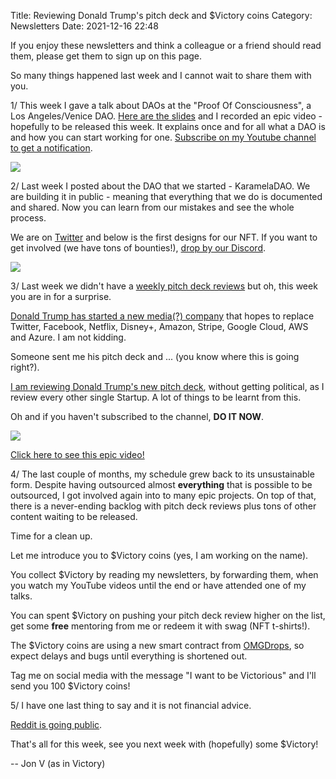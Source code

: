 Title: Reviewing Donald Trump's pitch deck and $Victory coins
Category: Newsletters 
Date: 2021-12-16 22:48

If you enjoy these newsletters and think a colleague or a friend should read them, please get them to sign up on this page. 

So many things happened last week and I cannot wait to share them with you.

1/ This week I gave a talk about DAOs at the "Proof Of Consciousness", a Los Angeles/Venice DAO. [Here are the slides](https://bit.ly/jondao11) and I recorded an epic video - hopefully to be released this week. It explains once and for all what a DAO is and how you can start working for one. [Subscribe on my Youtube channel to get a notification](https://www.youtube.com/channel/UCdAC0o1hmy9JkYcph0GVrog).

![](https://sendfoxprod.b-cdn.net/media/fLHbj583xA888gQNT2y9ACjxVybTxgqX37fZsrGH16325)

2/ Last week I posted about the DAO that we started - KaramelaDAO. We are building it in public - meaning that everything that we do is documented and shared. Now you can learn from our mistakes and see the whole process.



We are on [Twitter](https://twitter.com/karameladao) and below is the first designs for our NFT. If you want to get involved (we have tons of bounties!), [drop by our Discord](https://discord.gg/ePSSJdzfqA).

![](https://sendfoxprod.b-cdn.net/media/gJb2St9fMCb3P5TaOGxU1B706yEds2o54dnkfTf116325)

3/ Last week we didn't have a [weekly pitch deck reviews](https://www.youtube.com/watch?v=tH-ZrHCkXzo) but oh, this week you are in for a surprise.



[Donald Trump has started a new media(?) company](https://www.pbs.org/newshour/politics/trump-says-hes-launching-a-new-media-company-with-its-own-social-media-platform) that hopes to replace Twitter, Facebook, Netflix, Disney+, Amazon, Stripe, Google Cloud, AWS and Azure. I am not kidding.



Someone sent me his pitch deck and ... (you know where this is going right?).



[I am reviewing Donald Trump's new pitch deck](https://www.youtube.com/watch?v=NcVWM00QjeY), without getting political, as I review every other single Startup. A lot of things to be learnt from this.



Oh and if you haven't subscribed to the channel, **DO IT NOW**.

![](https://sendfoxprod.b-cdn.net/media/9XwxSVcEKfw80xZx3iZOPnO69BNUoSUy1DBS4Nka16325)

[Click here to see this epic video!](https://www.youtube.com/watch?v=NcVWM00QjeY)

4/ The last couple of months, my schedule grew back to its unsustainable form. Despite having outsourced almost **everything** that is possible to be outsourced, I got involved again into to many epic projects. On top of that, there is a never-ending backlog with pitch deck reviews plus tons of other content waiting to be released.



Time for a clean up.



Let me introduce you to $Victory coins (yes, I am working on the name).



You collect $Victory by reading my newsletters, by forwarding them, when you watch my YouTube videos until the end or have attended one of my talks.



You can spent $Victory on pushing your pitch deck review higher on the list, get some **free** mentoring from me or redeem it with swag (NFT t-shirts!).



The $Victory coins are using a new smart contract from [OMGDrops](https://omgdrops.com/), so expect delays and bugs until everything is shortened out.



Tag me on social media with the message "I want to be Victorious" and I'll send you 100 $Victory coins!



5/ I have one last thing to say and it is not financial advice.



[Reddit is going public](https://www.theverge.com/2021/12/15/22838901/reddit-going-public-sec-s-1-filing-confidential).



That's all for this week, see you next week with (hopefully) some $Victory!


-- Jon V (as in Victory)